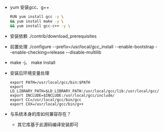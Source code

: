 - yum 安装gcc、g++

  ```bash
  RUN yum install gcc -y \
  && yum install make -y \
  && yum install gcc-c++ -y \
  ```

- 安装依赖 ./contrib/download_prerequisites

- 前置处理 ./configure --prefix=/usr/local/gcc_install --enable-bootstrap --enable-checking=release --disable-multilib

- make -j、 make install

- 安装后环境变量处理

  ```
  export PATH=/usr/local/gcc/bin:$PATH
  export LD_LIBRARY_PATH=$LD_LIBRARY_PATH:/usr/local/gcc/lib:/usr/local/gcc/lib64:/usr/local/gcc/libexec
  export INCLUDE=$INCLUDE:/usr/local/gcc/include/
  export CC=/usr/local/gcc/bin/gcc
  export CXX=/usr/local/gcc/bin/g++
  ```

- 与系统本身的库如何兼容存在？

  - 其它库基于此源码编译安装即可
